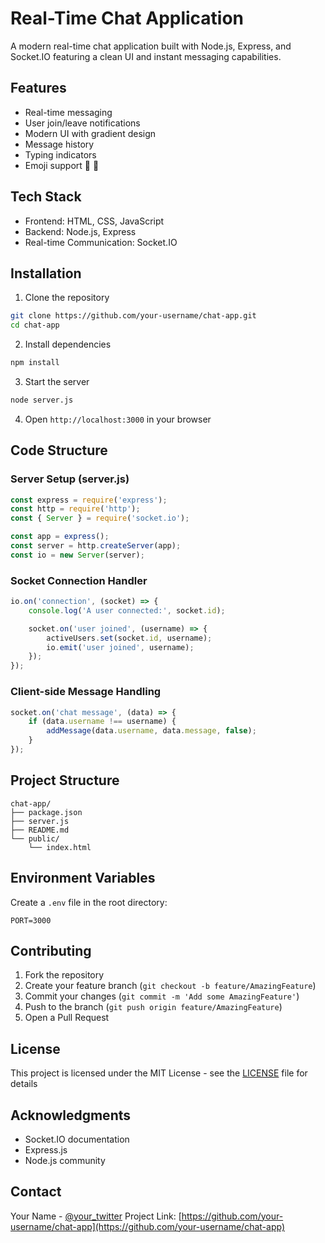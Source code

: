 # Real-Time Chat Application

A modern real-time chat application built with Node.js, Express, and Socket.IO featuring a clean UI and instant messaging capabilities.

## Features

- Real-time messaging
- User join/leave notifications
- Modern UI with gradient design
- Message history
- Typing indicators
- Emoji support 👋 🎉

## Tech Stack

- Frontend: HTML, CSS, JavaScript
- Backend: Node.js, Express
- Real-time Communication: Socket.IO

## Installation

1. Clone the repository
```bash
git clone https://github.com/your-username/chat-app.git
cd chat-app
```

2. Install dependencies
```bash
npm install
```

3. Start the server
```bash
node server.js
```

4. Open `http://localhost:3000` in your browser

## Code Structure

### Server Setup (server.js)
```javascript
const express = require('express');
const http = require('http');
const { Server } = require('socket.io');

const app = express();
const server = http.createServer(app);
const io = new Server(server);
```

### Socket Connection Handler
```javascript
io.on('connection', (socket) => {
    console.log('A user connected:', socket.id);

    socket.on('user joined', (username) => {
        activeUsers.set(socket.id, username);
        io.emit('user joined', username);
    });
});
```

### Client-side Message Handling
```javascript
socket.on('chat message', (data) => {
    if (data.username !== username) {
        addMessage(data.username, data.message, false);
    }
});
```

## Project Structure
```
chat-app/
├── package.json
├── server.js
├── README.md
└── public/
    └── index.html
```

## Environment Variables

Create a `.env` file in the root directory:
```env
PORT=3000
```

## Contributing

1. Fork the repository
2. Create your feature branch (`git checkout -b feature/AmazingFeature`)
3. Commit your changes (`git commit -m 'Add some AmazingFeature'`)
4. Push to the branch (`git push origin feature/AmazingFeature`)
5. Open a Pull Request

## License

This project is licensed under the MIT License - see the [LICENSE](LICENSE) file for details

## Acknowledgments

- Socket.IO documentation
- Express.js
- Node.js community

## Contact

Your Name - [@your_twitter](https://twitter.com/your_twitter)
Project Link: [https://github.com/your-username/chat-app](https://github.com/your-username/chat-app)
